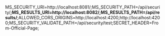 MS_SECURITY_URI=http://localhost:8081/;MS_SECURITY_PATH=/api/security/**;MS_RESULTS_URI=http://localhost:8082/;MS_RESULTS_PATH=/api/results/**;ALLOWED_CORS_ORIGINS=http://localhost:4200,http://localhost:4200;MS_SECURITY_VALIDATE_PATH=/api/security/test;SECRET_HEADER=From-Official-Page;